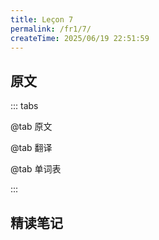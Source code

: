 ```yaml
---
title: Leçon 7
permalink: /fr1/7/
createTime: 2025/06/19 22:51:59
---
```


## 原文

::: tabs

@tab 原文

@tab 翻译

@tab 单词表

:::

## 精读笔记